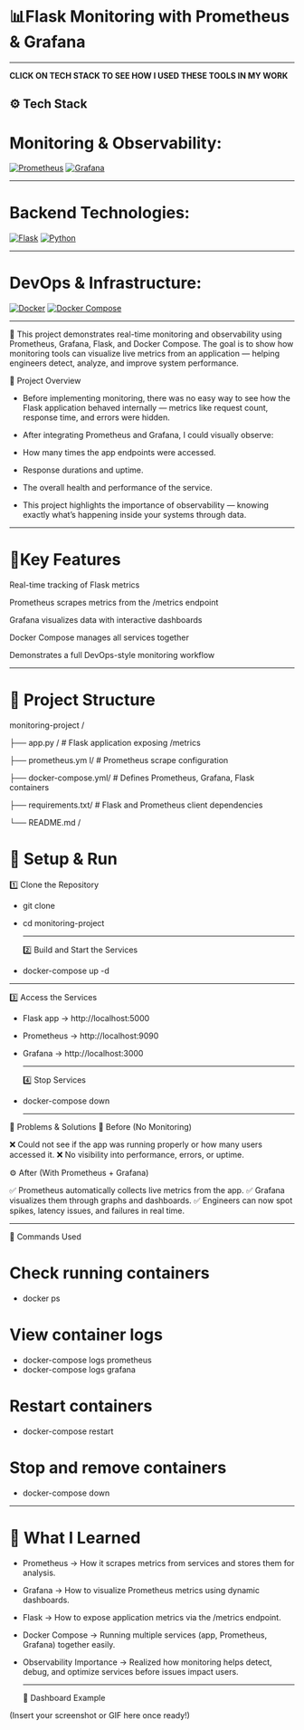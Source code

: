 # 📊Flask Monitoring with Prometheus & Grafana

---

**CLICK ON TECH STACK TO SEE HOW  I USED THESE TOOLS IN MY WORK**

## ⚙️ Tech Stack

# Monitoring & Observability:
[![Prometheus](https://img.shields.io/badge/Prometheus-E6522C?style=for-the-badge&logo=prometheus&logoColor=white)](https://github.com/CreatorVee/YOUR_REPO_NAME/blob/main/prometheus.yml)
[![Grafana](https://img.shields.io/badge/Grafana-F46800?style=for-the-badge&logo=grafana&logoColor=white)](https://github.com/CreatorVee/YOUR_REPO_NAME/blob/main/docker-compose.yml)

---

# Backend Technologies:
[![Flask](https://img.shields.io/badge/Flask-000000?style=for-the-badge&logo=flask&logoColor=white)](https://github.com/CreatorVee/YOUR_REPO_NAME/blob/main/app.py)
[![Python](https://img.shields.io/badge/Python-3776AB?style=for-the-badge&logo=python&logoColor=white)](https://github.com/CreatorVee/YOUR_REPO_NAME/blob/main/app.py)

---

# DevOps & Infrastructure:
[![Docker](https://img.shields.io/badge/Docker-2496ED?style=for-the-badge&logo=docker&logoColor=white)](https://github.com/CreatorVee/YOUR_REPO_NAME/blob/main/Dockerfile)
[![Docker Compose](https://img.shields.io/badge/Docker%20Compose-2496ED?style=for-the-badge&logo=docker&logoColor=white)](https://github.com/CreatorVee/YOUR_REPO_NAME/blob/main/docker-compose.yml)

---

🧠 This project demonstrates real-time monitoring and observability using Prometheus, Grafana, Flask, and Docker Compose.
The goal is to show how monitoring tools can visualize live metrics from an application — helping engineers detect, analyze, and improve system performance.

📝 Project Overview

- Before implementing monitoring, there was no easy way to see how the Flask application behaved internally — metrics like request count, response time, and errors were hidden.

- After integrating Prometheus and Grafana, I could visually observe:

- How many times the app endpoints were accessed.

- Response durations and uptime.

- The overall health and performance of the service.

- This project highlights the importance of observability — knowing exactly what’s happening inside your systems through data.

---


# 🎯Key Features

Real-time tracking of Flask metrics

Prometheus scrapes metrics from the /metrics endpoint

Grafana visualizes data with interactive dashboards

Docker Compose manages all services together

Demonstrates a full DevOps-style monitoring workflow

---


# 📂 Project Structure


monitoring-project /

├── app.py  /              # Flask application exposing /metrics

├── prometheus.ym l/       # Prometheus scrape configuration

├── docker-compose.yml/   # Defines Prometheus, Grafana, Flask containers

├── requirements.txt/   # Flask and Prometheus client dependencies

└── README.md /           


# 🧰 Setup & Run

1️⃣ Clone the Repository

- git clone <repo-url>
- cd monitoring-project

  ---
  2️⃣ Build and Start the Services
  
- docker-compose up -d

---

3️⃣ Access the Services

- Flask app → http://localhost:5000

- Prometheus → http://localhost:9090

- Grafana → http://localhost:3000

  ---

  4️⃣ Stop Services
  
- docker-compose down

  ---


🧠 Problems & Solutions
🧱 Before (No Monitoring)

❌ Could not see if the app was running properly or how many users accessed it.
❌ No visibility into performance, errors, or uptime.

⚙️ After (With Prometheus + Grafana)

✅ Prometheus automatically collects live metrics from the app.
✅ Grafana visualizes them through graphs and dashboards.
✅ Engineers can now spot spikes, latency issues, and failures in real time.

---

🧩 Commands Used
# Check running containers
- docker ps

# View container logs
- docker-compose logs prometheus
- docker-compose logs grafana

# Restart containers
- docker-compose restart

# Stop and remove containers
- docker-compose down


---

# 🧠 What I Learned

- Prometheus → How it scrapes metrics from services and stores them for analysis.

- Grafana → How to visualize Prometheus metrics using dynamic dashboards.

- Flask → How to expose application metrics via the /metrics endpoint.

- Docker Compose → Running multiple services (app, Prometheus, Grafana) together easily.

- Observability Importance → Realized how monitoring helps detect, debug, and optimize services before issues impact users.

  ---
  📸 Dashboard Example

(Insert your screenshot or GIF here once ready!)
  

